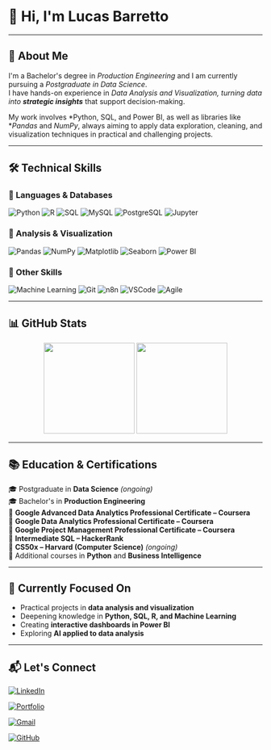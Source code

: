 # 👋 Hi, I'm Lucas Barretto

---

## 🚀 About Me  

I'm a Bachelor's degree in *Production Engineering* and I am currently pursuing a *Postgraduate in Data Science*.  
I have hands-on experience in *Data Analysis and Visualization, turning data into **strategic insights*** that support decision-making.  

My work involves *Python, SQL, and Power BI, as well as libraries like **Pandas* and *NumPy*, always aiming to apply data exploration, cleaning, and visualization techniques in practical and challenging projects.  

---

## 🛠️ Technical Skills  

### 🔹 Languages & Databases  
![Python](https://img.shields.io/badge/Python-3776AB?style=for-the-badge&logo=python&logoColor=white)
![R](https://img.shields.io/badge/R-276DC3?style=for-the-badge&logo=r&logoColor=white)
![SQL](https://img.shields.io/badge/SQL-336791?style=for-the-badge&logo=postgresql&logoColor=white)
![MySQL](https://img.shields.io/badge/MySQL-4479A1?style=for-the-badge&logo=mysql&logoColor=white)
![PostgreSQL](https://img.shields.io/badge/PostgreSQL-336791?style=for-the-badge&logo=postgresql&logoColor=white)
![Jupyter](https://img.shields.io/badge/Jupyter-F37626.svg?style=for-the-badge&logo=Jupyter&logoColor=white)

### 🔹 Analysis & Visualization  
![Pandas](https://img.shields.io/badge/Pandas-150458?style=for-the-badge&logo=pandas&logoColor=white)
![NumPy](https://img.shields.io/badge/NumPy-013243?style=for-the-badge&logo=numpy&logoColor=white)
![Matplotlib](https://img.shields.io/badge/Matplotlib-11557c?style=for-the-badge&logo=plotly&logoColor=white)
![Seaborn](https://img.shields.io/badge/Seaborn-4c8cbf?style=for-the-badge&logo=python&logoColor=white)
![Power BI](https://img.shields.io/badge/Power%20BI-F2C811?style=for-the-badge&logo=powerbi&logoColor=black)

### 🔹 Other Skills  
![Machine Learning](https://img.shields.io/badge/Machine%20Learning-102230?style=for-the-badge&logo=tensorflow&logoColor=white)
![Git](https://img.shields.io/badge/Git-F05032?style=for-the-badge&logo=git&logoColor=white)
![n8n](https://img.shields.io/badge/n8n-EA4C89?style=for-the-badge&logo=n8n&logoColor=white)
![VSCode](https://img.shields.io/badge/VS%20Code-0078d7?style=for-the-badge&logo=visualstudiocode&logoColor=white)
![Agile](https://img.shields.io/badge/Agile-FF6F00?style=for-the-badge&logo=scrumalliance&logoColor=white)

---

## 📊 GitHub Stats

<div align="center">

  <!-- Estatísticas de contribuição -->
  <img height="180em" src="https://github-readme-stats.vercel.app/api?username=LucasPBar&show_icons=true&theme=dark&include_all_commits=true"/>

  <!-- Linguagens mais usadas -->
  <img height="180em" src="https://github-readme-stats.vercel.app/api/top-langs/?username=LucasPBar&langs_count=8&theme=dark&layout=compact"/>

</div>


---

## 📚 Education & Certifications  

🎓 Postgraduate in **Data Science** *(ongoing)*  
🎓 Bachelor's in **Production Engineering**  
📜 **Google Advanced Data Analytics Professional Certificate – Coursera**  
📜 **Google Data Analytics Professional Certificate – Coursera**  
📜 **Google Project Management Professional Certificate – Coursera**  
📜 **Intermediate SQL – HackerRank**  
📜 **CS50x – Harvard (Computer Science)** *(ongoing)*  
📜 Additional courses in **Python** and **Business Intelligence**  

---

## 🚀 Currently Focused On  

- Practical projects in **data analysis and visualization**  
- Deepening knowledge in **Python, SQL, R, and Machine Learning**  
- Creating **interactive dashboards in Power BI**  
- Exploring **AI applied to data analysis**  

---

## 📬 Let's Connect

[![LinkedIn](https://img.shields.io/badge/LinkedIn-Lucas%20Pimenta-0A66C2?style=for-the-badge&logo=linkedin&logoColor=white)](https://www.linkedin.com/in/lucaspimentabarretto/)

[![Portfolio](https://img.shields.io/badge/Portfolio-Data%20Science-6f42c1?style=for-the-badge&logo=About.me&logoColor=white)](https://www.datascienceportfol.io/lucaspimenta1805)

[![Gmail](https://img.shields.io/badge/Email-lucaspimenta@email.com-D14836?style=for-the-badge&logo=gmail&logoColor=white)](mailto:lucaspimenta@email.com)

[![GitHub](https://img.shields.io/badge/GitHub-LucasPBar-181717?style=for-the-badge&logo=github&logoColor=white)](https://github.com/LucasPBar)
